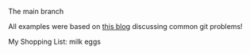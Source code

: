 The main branch

All examples were based on [this blog](https://www.codementor.io/@citizen428/git-tutorial-10-common-git-problems-and-how-to-fix-them-aajv0katd) discussing common git problems!

My Shopping List:
milk
eggs
